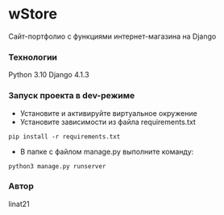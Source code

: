 # wStore

Сайт-портфолио с функциями интернет-магазина на Django

### Технологии

Python 3.10 Django 4.1.3

### Запуск проекта в dev-режиме

- Установите и активируйте виртуальное окружение
- Установите зависимости из файла requirements.txt

```
pip install -r requirements.txt
``` 

- В папке с файлом manage.py выполните команду:

```
python3 manage.py runserver
```

### Автор

linat21
